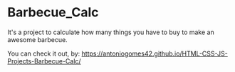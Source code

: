 # Barbecue_Calc
It's a project to calculate how many things you have to buy to make an awesome barbecue.

You can check it out, by: https://antoniogomes42.github.io/HTML-CSS-JS-Projects-Barbecue-Calc/
